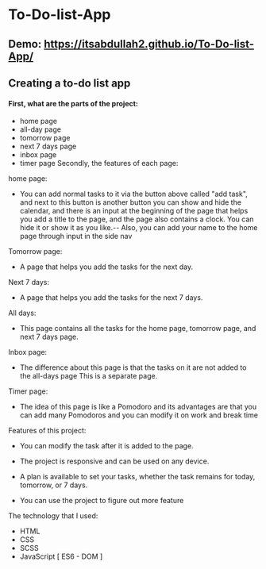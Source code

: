 # To-Do-list-App
## Demo: https://itsabdullah2.github.io/To-Do-list-App/
## Creating a to-do list app
#### First, what are the parts of the project:

- home page
- all-day page
- tomorrow page
- next 7 days page
- inbox page
- timer page
Secondly, the features of each page:

home page:
- You can add normal tasks to it via the button above called "add task", and next to this button is another button you can show and hide the calendar, and there is an input at the beginning of the page that helps you add a title to the page, and the page also contains a clock. You can hide it or show it as you like.-- Also, you can add your name to the home page through input in the side nav

Tomorrow page:
- A page that helps you add the tasks for the next day.

Next 7 days:
- A page that helps you add the tasks for the next 7 days.

All days:
- This page contains all the tasks for the home page, tomorrow page, and next 7 days page.

Inbox page:
- The difference about this page is that the tasks on it are not added to the all-days page This is a separate page.

Timer page:
- The idea of this page is like a Pomodoro and its advantages are that you can add many Pomodoros and you can modify it on work and break time

Features of this project:
- You can modify the task after it is added to the page.
- The project is responsive and can be used on any device.
- A plan is available to set your tasks, whether the task remains for today, tomorrow, or 7 days.


- You can use the project to figure out more feature

The technology that I used: 
- HTML
- CSS
- SCSS
- JavaScript [ ES6 - DOM ]
